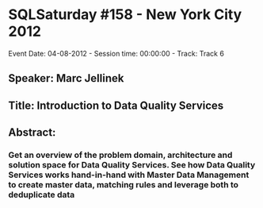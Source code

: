 # SQLSaturday #158 - New York City 2012
Event Date: 04-08-2012 - Session time: 00:00:00 - Track: Track 6
## Speaker: Marc Jellinek
## Title: Introduction to Data Quality Services
## Abstract:
### Get an overview of the problem domain, architecture and solution space for Data Quality Services.  See how Data Quality Services works hand-in-hand with Master Data Management to create master data, matching rules and leverage both to deduplicate data
